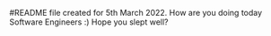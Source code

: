 #README file created for 5th March 2022.
How are you doing today Software Engineers :)
Hope you slept well?
